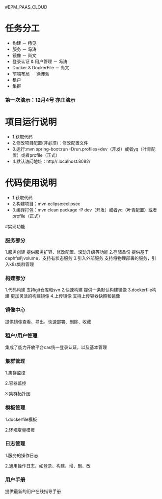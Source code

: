 #EPM_PAAS_CLOUD

# 任务分工

- 构建 － 杨见
- 服务 － 冯涛
- 镜像 － 尚文
- 登录认证 & 用户管理 － 冯涛
- Docker & DockerFile  － 尚文
- 前端布局  － 徐沛蓝
- 租户
- 集群

### 第一次演示：12月4号 亦庄演示

# 项目运行说明
- 1.获取代码
- 2.修改项目配置(非必须)：修改配置文件
- 3.运行:mvn spring-boot:run -Drun.profiles=dev（开发）或者yq（叶青配置）或者profile（正式）
- 4.默认访问地址：http//:localhost:8082/

# 代码使用说明
- 1.获取代码
- 2.构建项目：mvn eclipse:eclipsec
- 3.编译打包：mvn clean package -P dev（开发）或者yq（叶青配置）或者profile（正式）



#实现功能

### 服务部分
 1.服务创建
         提供服务扩容、修改配置、滚动升级等功能
 2.存储备份
         提供基于cephfs的volume，支持有状态服务
 3.引入外部服务
         支持将物理部署的服务，引入k8s集群管理

### 构建部分
 1.代码构建
          支持git仓库和svn
 2.快速构建
          提供一条默认构建镜像
 3.dockerfile构建
          更加灵活的构建镜像
 4.上传镜像
          支持上传容器快照和镜像

### 镜像中心
   提供镜像查看、导出、快速部署、删除、收藏

### 租户/用户管理
   集成了能力开放平台cas统一登录认证，以及基本管理

### 集群管理
 1.集群监控

 2.容器监控

 3.集群拓扑图

### 模板管理
 1.dockerfile模板

 2.环境变量模板

### 日志管理
 1.服务的操作日志

 2.通用操作日志，如登录、构建、增、删、改

### 用户手册
   提供最新的用户在线指导手册